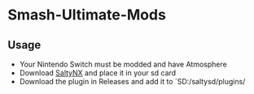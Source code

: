 # Smash-Ultimate-Mods

## Usage
* Your Nintendo Switch must be modded and have Atmosphere
* Download [SaltyNX](https://github.com/Genwald/SaltyNX/releases/) and place it in your sd card
* Download the plugin in Releases and add it to `SD:/saltysd/plugins/
